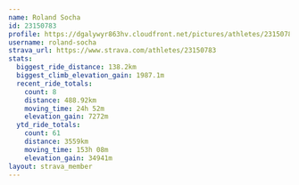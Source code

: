 ```yaml
---
name: Roland Socha
id: 23150783
profile: https://dgalywyr863hv.cloudfront.net/pictures/athletes/23150783/14745672/4/large.jpg
username: roland-socha
strava_url: https://www.strava.com/athletes/23150783
stats:
  biggest_ride_distance: 138.2km
  biggest_climb_elevation_gain: 1987.1m
  recent_ride_totals:
    count: 8
    distance: 488.92km
    moving_time: 24h 52m
    elevation_gain: 7272m
  ytd_ride_totals:
    count: 61
    distance: 3559km
    moving_time: 153h 08m
    elevation_gain: 34941m
layout: strava_member
--- 
```


